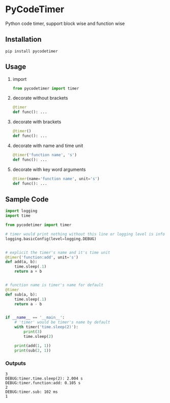 # PyCodeTimer

Python code timer, support block wise and function wise

## Installation

```shell
pip install pycodetimer
```

## Usage

1. import
    ```py
    from pycodetimer import timer
    ```

2. decorate without brackets
    ```py
    @timer
    def func(): ...
    ```

3. decorate with brackets
    ```py
    @timer()
    def func(): ...
    ```

4. decorate with name and time unit
    ```py
    @timer('function name', 's')
    def func(): ...
    ```

5. decorate with key word arguments
    ```py
    @timer(name='function name', unit='s')
    def func(): ...
    ```

## Sample Code

```py
import logging
import time

from pycodetimer import timer

# timer would print nothing without this line or logging level is info or higher
logging.basicConfig(level=logging.DEBUG)


# explicit the timer's name and it's time unit
@timer('function:add', unit='s')
def add(a, b):
    time.sleep(.1)
    return a + b


# function name is timer's name for default
@timer
def sub(a, b):
    time.sleep(.1)
    return a - b


if __name__ == '__main__':
    # 'timer' would be timer's name by default
    with timer('time.sleep(2)'):
        print(3)
        time.sleep(2)

    print(add(1, 1))
    print(sub(2, 1))
```

### Outputs

```plain
3
DEBUG:timer.time.sleep(2): 2.004 s
DEBUG:timer.function:add: 0.105 s
2
DEBUG:timer.sub: 102 ms
1
```
